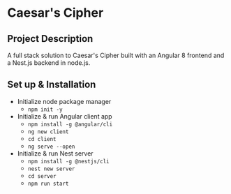 # Caesar's Cipher

## Project Description
A full stack solution to Caesar's Cipher built with an Angular 8 frontend and a Nest.js backend in node.js.
  
## Set up & Installation
* Initialize node package manager
  - `npm init -y`
* Initialize & run Angular client app
  - `npm install -g @angular/cli`
  - `ng new client`
  - `cd client`
  - `ng serve --open`
* Initialize & run Nest server
  - `npm install -g @nestjs/cli`
  - `nest new server`
  - `cd server`
  - `npm run start`